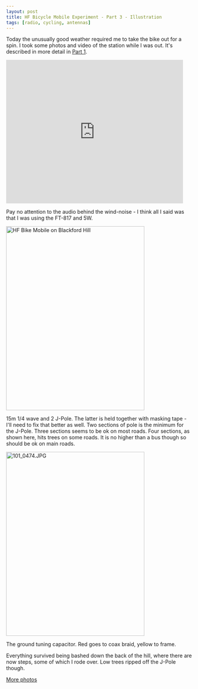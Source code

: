 ```yaml
---
layout: post
title: HF Bicycle Mobile Experiment - Part 3 - Illustration
tags: [radio, cycling, antennas]
---
```


Today the unusually good weather required me to take the bike out for
a spin. I took some photos and video of the station while I was
out. It's described in more detail in <a rel="start"
href="/blog/2011/03/19/HF-Bicycle-Mobile-Experiment-Part-1.html">Part
1</a>.

<iframe title="YouTube video player" width="480" height="390"
src="http://www.youtube.com/embed/4OeF0XLYJO8" frameborder="0"
allowfullscreen></iframe>

Pay no attention to the audio behind the wind-noise - I think all I
said was that I was using the FT-817 and 5W.

<img
src="https://farm6.static.flickr.com/5309/5557283960_fc600b3d91.jpg"
width="375" height="500" alt="HF Bike Mobile on Blackford Hill" />

15m 1/4 wave and 2 J-Pole. The latter is held together with masking
tape - I'll need to fix that better as well. Two sections of pole is
the minimum for the J-Pole. Three sections seems to be ok on most
roads. Four sections, as shown here, hits trees on some roads. It is
no higher than a bus though so should be ok on main roads.

<img
src="https://farm6.static.flickr.com/5252/5557297492_6a1be9e006.jpg"
width="375" height="500" alt="101_0474.JPG" />

The ground tuning capacitor. Red goes to coax braid, yellow to frame.

Everything survived being bashed down the back of the hill, where
there are now steps, some of which I rode over. Low trees ripped off
the J-Pole though.

<a href="https://www.flickr.com/photos/58967572@N03/sets/72157626343215344/">More photos</a>